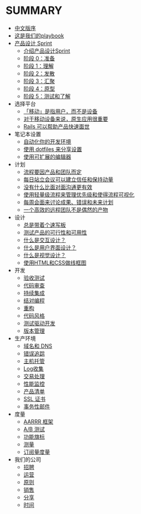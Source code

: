 # SUMMARY

* [中文版序](README.md)
* [这是我们的playbook](chapter-0-preface/README.md)
* [产品设计 Sprint](chapter-1-product-design-sprint/README.md)
  - [介绍产品设计Sprint](chapter-1-product-design-sprint/introduction.md)
  - [阶段 0：准备](chapter-1-product-design-sprint/phase-0-prepare.md)
  - [阶段 1：理解](chapter-1-product-design-sprint/phase-1-understand.md)
  - [阶段 2：发散](chapter-1-product-design-sprint/phase-2-diverge.md)
  - [阶段 3：汇聚](chapter-1-product-design-sprint/phase-3-converge.md)
  - [阶段 4：原型](chapter-1-product-design-sprint/phase-4-prototype.md)
  - [阶段 5：测试和了解](chapter-1-product-design-sprint/phase-5-test-and-learn.md)
* 选择平台
  - [「移动」是指用户，而不是设备](chapter-2-choose-platforms/mobile-refers-to-the-user-not-the-device.md)
  - [对于移动设备来说，原生应用很重要](chapter-2-choose-platforms/native-matters-on-mobile-devices.md)
  - [Rails 可以帮助产品快速面世](chapter-2-choose-platforms/rails-gets-web-products-to-market-quickly.md)
* 笔记本设置
  - [自动化你的开发环境](chapter-3-laptop-setup/automate-your-development-environment.md)
  - [使用 dotfiles 来分享设置](chapter-3-laptop-setup/share-configuration-with-dotfiles.md)
  - [使用可扩展的编辑器](chapter-3-laptop-setup/use-an-extensible-editor.md)
* 计划
  - [流程要因产品和团队而定](chapter-4-planning/adapt-process-to-the-products-needs.md)
  - [每日站立会议可以建立信任和保持动量](chapter-4-planning/daily-standups-build-trust.md)
  - [没有什么比面对面沟通更有效](chapter-4-planning/in-person-communication.md)
  - [使用轻量级流程来管理优先级和使得流程可视化](chapter-4-planning/manage-priorities-with-a-lightweight-process.md)
  - [每周会面来讨论成果、错误和未来计划](chapter-4-planning/meet-weekly-to-discuss-successes-failures-and-plans.md)
  - [一个高效的远程团队不是偶然的产物](chapter-4-planning/working-remotely.md)
* 设计
  - [总是带着个速写板](chapter-5-designing/always-carry-a-sketchbook.md)
  - [测试产品的可行性和可用性](chapter-5-designing/test-product-viability-and-usability.md)
  - [什么是交互设计？](chapter-5-designing/what-is-interaction-design.md)
  - [什么是用户界面设计？](chapter-5-designing/what-is-user-interface-design.md)
  - [什么是视觉设计？](chapter-5-designing/what-is-visual-design.md)
  - [使用HTML和CSS做线框图](chapter-5-designing/wireframing-in-html-and-css.md)
* 开发
  - [验收测试](chapter-6-developing/acceptance-tests.md)
  - [代码审查](chapter-6-developing/code-reviews.md)
  - [持续集成](chapter-6-developing/continuous-integration.md)
  - [结对编程](chapter-6-developing/pair-programming.md)
  - [重构](chapter-6-developing/refactoring.md)
  - [代码风格](chapter-6-developing/style-guide.md)
  - [测试驱动开发](chapter-6-developing/test-driven-development.md)
  - [版本管理](chapter-6-developing/version-control.md)
* 生产环境
  - [域名和 DNS](chapter-7-production/domain-names-and-dns.md)
  - [错误追踪](chapter-7-production/error-tracking.md)
  - [主机托管](chapter-7-production/hosting.md)
  - [Log收集](chapter-7-production/log-collection.md)
  - [交易处理](chapter-7-production/payment-processing.md)
  - [性能监控](chapter-7-production/performance-monitoring.md)
  - [产品清单](chapter-7-production/production-checklist.md)
  - [SSL 证书](chapter-7-production/ssl-certificates.md)
  - [事务性邮件](chapter-7-production/transactional-email.md)
* 度量
  - [AARRR 框架](chapter-8-measuring/aarrr.md)
  - [A/B 测试](chapter-8-measuring/ab-testing.md)
  - [功能旗标](chapter-8-measuring/feature-flags.md)
  - [测量](chapter-8-measuring/instrumentation.md)
  - [订阅量度量](chapter-8-measuring/subscription-metrics.md)
* 我们的公司
  - [招聘](chapter-9-our-company/hiring.md)
  - [运营](chapter-9-our-company/operations.md)
  - [原则](chapter-9-our-company/principles.md)
  - [销售](chapter-9-our-company/sales.md)
  - [分享](chapter-9-our-company/sharing.md)
  - [时间](chapter-9-our-company/time.md)
